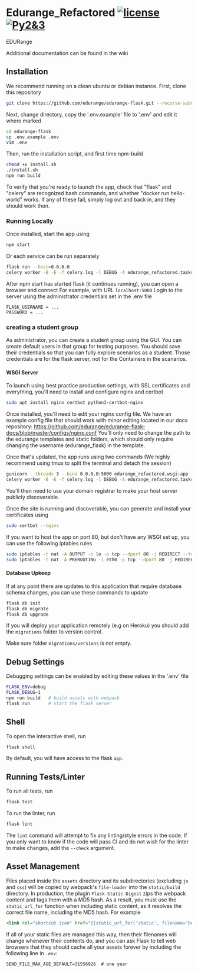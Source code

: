# Edurange_Refactored [![license](https://img.shields.io/github/license/mashape/apistatus.svg?maxAge=2592000)](https://github.com/coojac09/edurange-flask/blob/master/LICENSE) [![Py2&3](https://img.shields.io/badge/Python-2%20%26%203-green.svg)]()

EDURange

Additional documentation can be found in the wiki

## Installation
We recommend running on a clean ubuntu or debian instance.
First, clone this repository

```bash
git clone https://github.com/edurange/edurange-flask.git --recurse-submodules
```

Next, change directory, copy the '.env.example' file to '.env' and edit it where marked
```bash
cd edurange-flask
cp .env.example .env
vim .env
```

Then, run the installation script, and first time npm-build
```bash
chmod +x install.sh
./install.sh
npm run build
```
To verify that you're ready to launch the app, check that "flask" and "celery" are recognized bash commands, and whether "docker run hello-world" works.
If any of these fail, simply log out and back in, and they should work then. 

### Running Locally

Once installed, start the app using
```bash
npm start
```
Or each service can be run separately 
```bash
flask run --host=0.0.0.0
celery worker -B -E -f celery.log -l DEBUG -A edurange_refactored.tasks
```
After npm start has started flask (it continues running), you can open a browser and connect
For example, with URL ```localhost:5000``` 
Login to the server using the administrator credentials set in the .env file
```
FLASK_USERNAME = ...
PASSWORD = ...
```
### creating a student group
As administrator, you can create a student group using the GUI.
You can create default users in that group for testing purposes. You should save their credentials so that you can fully explore scenarios as a student.
Those credentials are for the flask server, not for the Containers in the scanarios.


#### WSGI Server

To launch using best practice production settings, with SSL certificates and everything, you'll need to install and configure nginx and certbot
```bash
sudo apt install nginx certbot python3-certbot-nginx
```
Once installed, you'll need to edit your nginx config file. 
We have an example config file that should work with minor editing located in our docs repository:
https://github.com/edurange/edurange-flask-docs/blob/master/configs/nginx.conf
You'll only need to change the path to the edurange templates and static folders, which should only require changing the username (edurange_flask) in the template. 

Once that's updated, the app runs using two commands (We highly recommend using tmux to split the terminal and detach the session)
```bash
gunicorn --threads 3 --bind 0.0.0.0:5000 edurange_refactored.wsgi:app
celery worker -B -E -f celery.log -l DEBUG -A edurange_refactored.tasks 
```

You'll then need to use your domain registrar to make your host server publicly discoverable.

Once the site is running and discoverable, you can generate and install your certificates using
```bash
sudo certbot --nginx
```

If you want to host the app on port 80, but don't have any WSGI set up, you can use the following iptables rules
```bash
sudo iptables -t nat -A OUTPUT -o lo -p tcp --dport 80 -j REDIRECT --to-port 5000
sudo iptables -t nat -A PREROUTING -i eth0 -p tcp --dport 80 -j REDIRECT --to-port 5000
```

#### Database Upkeep

If at any point there are updates to this application that require database schema changes, you can use these commands to update

```bash
flask db init
flask db migrate
flask db upgrade
```
If you will deploy your application remotely (e.g on Heroku) you should add the `migrations` folder to version control.

Make sure folder `migrations/versions` is not empty.

## Debug Settings

Debugging settings can be enabled by editing these values in the '.env' file

```bash
FLASK_ENV=debug
FLASK_DEBUG=1
npm run build   # build assets with webpack
flask run       # start the flask server
```

## Shell

To open the interactive shell, run

```bash
flask shell
```

By default, you will have access to the flask `app`.

## Running Tests/Linter

To run all tests, run

```bash
flask test
```

To run the linter, run

```bash
flask lint
```

The `lint` command will attempt to fix any linting/style errors in the code. If you only want to know if the code will pass CI and do not wish for the linter to make changes, add the `--check` argument.


## Asset Management

Files placed inside the `assets` directory and its subdirectories
(excluding `js` and `css`) will be copied by webpack's
`file-loader` into the `static/build` directory. In production, the plugin
`Flask-Static-Digest` zips the webpack content and tags them with a MD5 hash.
As a result, you must use the `static_url_for` function when including static content,
as it resolves the correct file name, including the MD5 hash.
For example

```html
<link rel="shortcut icon" href="{{static_url_for('static', filename='build/img/favicon.ico') }}">
```

If all of your static files are managed this way, then their filenames will change whenever their
contents do, and you can ask Flask to tell web browsers that they
should cache all your assets forever by including the following line
in ``.env``:

```text
SEND_FILE_MAX_AGE_DEFAULT=31556926  # one year
```
